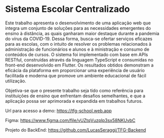 <!--
npx http-server ./build/web -c-1 -p=4000
https://tfg-school.web.app 
-->

# Sistema Escolar Centralizado

Este trabalho apresenta o desenvolvimento de uma aplicação web que integra um conjunto de soluções para as necessidades emergentes do ensino à distância, as quais ganharam maior destaque durante a pandemia do vírus da COVID-19. Dessa forma, busca-se ofertar serviços eficazes para as escolas, com o intuito de resolver os problemas relacionados à administração de funcionários e alunos e à ministração e consumo de conteúdos de cursos. O sistema foi implementado com base em APIs RESTful, construídas através da linguagem TypeScript e consumidas no front-end desenvolvido em Flutter. Os resultados obtidos demonstram a eficácia da plataforma em proporcionar uma experiência de usuário facilitada e moderna que promove um ambiente educacional de fácil utilização.

Objetiva-se que o presente trabalho seja tido como referência para instituições de ensino que enfrentam desafios semelhantes, e que a aplicação possa ser aprimorada e expandida em trabalhos futuros.

Url para acesso a demo: https://tfg-school.web.app

Figma: https://www.figma.com/file/vUZtqVuzplp3sx58NKUvbC

Projeto do BackEnd: https://github.com/LucasSeraggi/TFG-Backend
